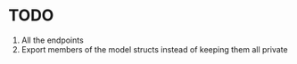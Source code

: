 # TODO
1. All the endpoints
2. Export members of the model structs instead of keeping them all private